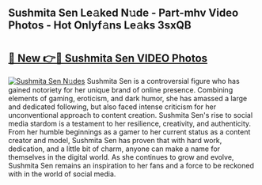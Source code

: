 ## Sushmita Sen Le𝚊ked N𝚞de - Part-mhv Video Photos - Hot Onlyf𝚊ns Le𝚊ks 3sxQB

# <h2><a href="http://ab97350.deff.icu/?id=Sushmita+Sen">🔗 New 👉🔴 Sushmita Sen VIDEO Photos</a></h2>

[![Sushmita Sen N𝚞des](https://i.imgur.com/rIISA9y.gif)](http://ab97350.deff.icu/?id=Sushmita+Sen)
Sushmita Sen is a controversial figure who has gained notoriety for her unique brand of online presence. Combining elements of gaming, eroticism, and dark humor, she has amassed a large and dedicated following, but also faced intense criticism for her unconventional approach to content creation. Sushmita Sen's rise to social media stardom is a testament to her resilience, creativity, and authenticity. From her humble beginnings as a gamer to her current status as a content creator and model, Sushmita Sen has proven that with hard work, dedication, and a little bit of charm, anyone can make a name for themselves in the digital world. As she continues to grow and evolve, Sushmita Sen remains an inspiration to her fans and a force to be reckoned with in the world of social media.
